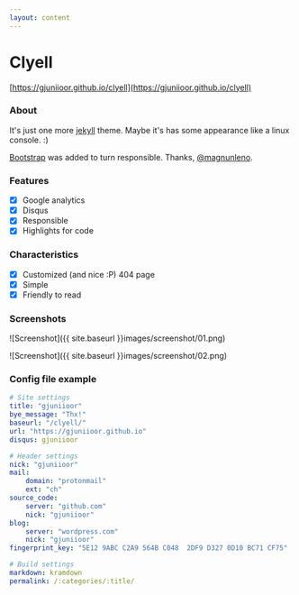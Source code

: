 ```yaml
---
layout: content
---
```


# Clyell

[https://gjuniioor.github.io/clyell](https://gjuniioor.github.io/clyell)

### About

It's just one more [jekyll](https://github.com/jekyll/jekyll) theme. Maybe it's has some appearance like a linux console. :)

[Bootstrap](http://getbootstrap.com/) was added to turn responsible. Thanks, [@magnunleno](https://github.com/magnunleno).

### Features

- [x] Google analytics
- [x] Disqus
- [x] Responsible
- [x] Highlights for code

### Characteristics

- [x] Customized (and nice :P) 404 page
- [x] Simple
- [x] Friendly to read

### Screenshots

![Screenshot]({{ site.baseurl }}images/screenshot/01.png)

![Screenshot]({{ site.baseurl }}images/screenshot/02.png)

### Config file example

~~~ yml
# Site settings
title: "gjuniioor"
bye_message: "Thx!"
baseurl: "/clyell/"
url: "https://gjuniioor.github.io"
disqus: gjuniioor

# Header settings
nick: "gjuniioor"
mail:
    domain: "protonmail"
    ext: "ch"
source_code:
    server: "github.com"
    nick: "gjuniioor"
blog:
    server: "wordpress.com"
    nick: "gjuniioor"
fingerprint_key: "5E12 9ABC C2A9 564B C048  2DF9 D327 0D10 BC71 CF75"

# Build settings
markdown: kramdown
permalink: /:categories/:title/
~~~
